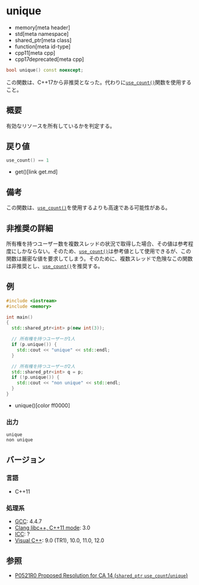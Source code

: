 # unique
* memory[meta header]
* std[meta namespace]
* shared_ptr[meta class]
* function[meta id-type]
* cpp11[meta cpp]
* cpp17deprecated[meta cpp]

```cpp
bool unique() const noexcept;
```

この関数は、C++17から非推奨となった。代わりに[`use_count()`](use_count.md)関数を使用すること。

## 概要
有効なリソースを所有しているかを判定する。


## 戻り値

```cpp
use_count() == 1
```
* get()[link get.md]


## 備考
この関数は、[`use_count()`](use_count.md)を使用するよりも高速である可能性がある。


## 非推奨の詳細
所有権を持つユーザー数を複数スレッドの状況で取得した場合、その値は参考程度にしかならない。そのため、[`use_count()`](use_count.md)は参考値として使用できるが、この関数は厳密な値を要求してしまう。そのために、複数スレッドで危険なこの関数は非推奨とし、[`use_count()`](use_count.md)を推奨する。


## 例
```cpp example
#include <iostream>
#include <memory>

int main()
{
  std::shared_ptr<int> p(new int(3));

  // 所有権を持つユーザーが1人
  if (p.unique()) {
    std::cout << "unique" << std::endl;
  }

  // 所有権を持つユーザーが2人
  std::shared_ptr<int> q = p;
  if (!p.unique()) {
    std::cout << "non unique" << std::endl;
  }
}
```
* unique()[color ff0000]

### 出力
```
unique
non unique
```

## バージョン
### 言語
- C++11

### 処理系
- [GCC](/implementation.md#gcc): 4.4.7
- [Clang libc++, C++11 mode](/implementation.md#clang): 3.0
- [ICC](/implementation.md#icc): ?
- [Visual C++](/implementation.md#visual_cpp): 9.0 (TR1), 10.0, 11.0, 12.0


## 参照
- [P0521R0 Proposed Resolution for CA 14 (`shared_ptr` `use_count`/`unique`)](http://www.open-std.org/jtc1/sc22/wg21/docs/papers/2016/p0521r0.html)
